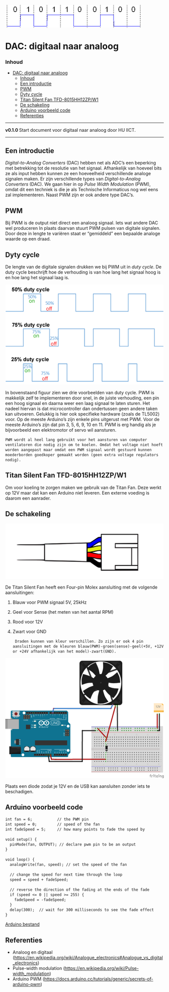![logo](/hardware-interfacing/communicatie/analoog-en-digitaal/img/Original_message.jpg) [](logo-id)

# DAC: digitaal naar analoog[](title-id)

### Inhoud[](toc-id)

- [DAC: digitaal naar analoog](#dac-digitaal-naar-analoog)
    - [Inhoud](#inhoud)
  - [Een introductie](#een-introductie)
  - [PWM](#pwm)
  - [Dyty cycle](#dyty-cycle)
  - [Titan Silent Fan TFD-8015HH12ZP/W1](#titan-silent-fan-tfd-8015hh12zpw1)
  - [De schakeling](#de-schakeling)
  - [Arduino voorbeeld code](#arduino-voorbeeld-code)
  - [Referenties](#referenties)

---

**v0.1.0 [](version-id)** Start document voor digitaal naar analoog door HU IICT[](author-id).

---

## Een introductie

*Digital-to-Analog Converters* (DAC) hebben net als ADC’s een beperking met betrekking tot de resolutie van het signaal. Afhankelijk van hoeveel bits ze als input hebben kunnen ze een hoeveelheid verschillende analoge signalen maken. Er zijn verschillende types van *Digital-to-Analog Converters*  (DAC). We gaan hier in op *Pulse Width Modulation*  (PWM), omdat dit een techniek is die je als Technische Informaticus nog wel eens zal implementeren. Naast PWM zijn er ook andere type DAC’s.

## PWM

Bij PWM is de output niet direct een analoog signaal. Iets wat andere DAC wel produceren In plaats daarvan stuurt PWM pulsen van digitale signalen. Door deze in lengte te variëren staat er “gemiddeld” een bepaalde analoge waarde op een draad. 

## Dyty cycle

De lengte van de digitale signalen drukken we bij PWM uit in *duty cycle*. De duty cycle beschrijft hoe de verhouding is van hoe lang het signaal hoog is en hoe lang het signaal laag is.

![Duty cycle](../DAC/img/Duty_Cycle_Examples.png)

In bovenstaand figuur zien we drie voorbeelden van duty cycle. PWM is makkelijk zelf te implementeren door snel, in de juiste verhouding, een pin een hoog signaal en daarna weer een laag signaal te laten sturen. Het nadeel hiervan is dat microcontroller dan ondertussen geen andere taken kan uitvoeren. Gelukkig is hier ook specifieke hardware (zoals de TL5002) voor. Op de meeste Arduino’s zijn enkele pins uitgerust met PWM. Voor de meeste Arduino’s zijn dat pin 3, 5, 6, 9, 10 en 11. PWM is erg handig als je bijvoorbeeld een elektromotor of servo wil aansturen.

    PWM wordt al heel lang gebruikt voor het aansturen van computer ventilatoren die nodig zijn om te koelen. Omdat het voltage niet hoeft worden aangepast maar omdat een PWM signaal wordt gestuurd kunnen moederborden goedkoper gemaakt worden (geen extra voltage regulators nodig).

## Titan Silent Fan TFD-8015HH12ZP/W1

Om voor koeling te zorgen maken we gebruik van de Titan Fan. Deze werkt op 12V maar dat kan een Arduino niet leveren. Een externe voeding is daarom een aanrader.

## De schakeling

![Four-pin connector](../DAC/img/connector.svg)

De Titan Silent Fan heeft een Four-pin Molex aansluiting met de volgende aansluitingen:
1) Blauw voor PWM signaal 5V, 25kHz
2) Geel voor Sense (het meten van het aantal RPM)
3) Rood voor 12V
4) Zwart voor GND



        Draden kunnen van kleur verschillen. Zo zijn er ook 4 pin aansluitingen met de kleuren blauw(PWM)-groen(sense)-geel(+5V, +12V or +24V afhankelijk van het model)-zwart(GND).

![Titan Fan](../DAC/img/PWM_bb.png)

Plaats een diode zodat je 12V en de USB kan aansluiten zonder iets te beschadigen.

## Arduino voorbeeld code

```arduino
int fan = 6;           // the PWM pin
int speed = 0;         // speed of the fan
int fadeSpeed = 5;     // how many points to fade the speed by

void setup() {
  pinMode(fan, OUTPUT); // declare pwm pin to be an output
}

void loop() {
  analogWrite(fan, speed); // set the speed of the fan

  // change the speed for next time through the loop
  speed = speed + fadeSpeed;

  // reverse the direction of the fading at the ends of the fade
  if (speed <= 0 || speed >= 255) {
    fadeSpeed = -fadeSpeed;
  }  
  delay(300);  // wait for 300 milliseconds to see the fade effect
}
```
[Arduino bestand](../DAC/files/PWM/PWM.ino) 

## Referenties

- Analoog en digitaal (<https://en.wikipedia.org/wiki/Analogue_electronics#Analogue_vs_digital_electronics>)
- Pulse-width modulation (<https://en.wikipedia.org/wiki/Pulse-width_modulation>)
- Arduino PWM (<https://docs.arduino.cc/tutorials/generic/secrets-of-arduino-pwm>)
